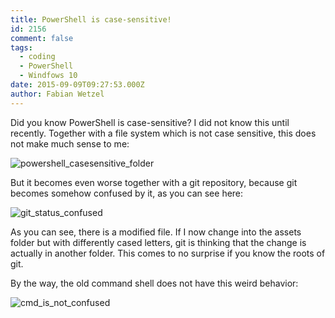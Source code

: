 ```yaml
---
title: PowerShell is case-sensitive!
id: 2156
comment: false
tags:
  - coding
  - PowerShell
  - Windfows 10
date: 2015-09-09T09:27:53.000Z
author: Fabian Wetzel
---
```


Did you know PowerShell is case-sensitive? I did not know this until recently. Together with a file system which is not case sensitive, this does not make much sense to me:

![powershell_casesensitive_folder](https://az275061.vo.msecnd.net/blogmedia/2015/09/powershell_casesensitive_folder.png)

But it becomes even worse together with a git repository, because git becomes somehow confused by it, as you can see here:

![git_status_confused](https://az275061.vo.msecnd.net/blogmedia/2015/09/git_status_confused.png)

As you can see, there is a modified file. If I now change into the assets folder but with differently cased letters, git is thinking that the change is actually in another folder. This comes to no surprise if you know the roots of git.

By the way, the old command shell does not have this weird behavior:

![cmd_is_not_confused](https://az275061.vo.msecnd.net/blogmedia/2015/09/cmd_is_not_confused.png)
